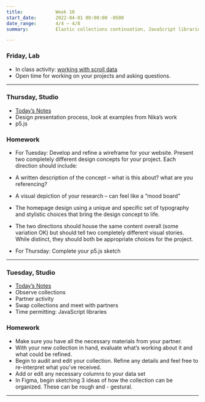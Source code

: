 ```yaml
---
title:            Week 10
start_date:       2022-04-01 00:00:00 -0500
date_range:       4/4 – 4/8
summary:          Elastic collections continuation, JavaScript libraries

---
```


### Friday, Lab
- In class activity: [working with scroll data](https://www.dropbox.com/scl/fi/rvg5aumdjq9qdv9r9foyj/Exercise-Scroll-data.paper?dl=0&rlkey=8cxgpipxbcq3en0q47ykl14sl)
- Open time for working on your projects and asking questions.

---

### Thursday, Studio

- [Today&rsquo;s Notes](https://paper.dropbox.com/doc/Parsons-Week-10b-Design-Concept-Process-P5.JS-Continues--BfIYnTREIGCD9JeLvcrjR4axAQ-GcWHlI1Fs3vc9dvs4O2gA)
- Design presentation process, look at examples from Nika&rsquo;s work
- p5.js



### Homework
- For Tuesday: Develop and refine a wireframe for your website.
Present two completely different design concepts for your project. Each direction should include:

- A written description of the concept – what is this about? what are you referencing?
- A visual depiction of your research – can feel like a “mood board”
- The homepage design using a unique and specific set of typography and stylistic choices that bring the design concept to life.
- The two directions should house the same content overall (some variation OK) but should tell two completely different visual stories. While distinct, they should both be appropriate choices for the project.

- For Thursday: Complete your p5.js sketch


---


### Tuesday, Studio

- [Today&rsquo;s Notes](https://paper.dropbox.com/doc/Parsons-Week-10a-Collections-Study-Elastic-Collections-Hand-Off--BfBAO0HOUy0uiDxleWsxYM2CAQ-L8WHXcJnmKKlRRGDdYdpj)
- Observe collections
- Partner activity
- Swap collections and meet with partners
- Time permitting: JavaScript libraries


### Homework
- Make sure you have all the necessary materials from your partner.
- With your new collection in hand, evaluate what’s working about it and what could be refined.
- Begin to audit and edit your collection. Refine any details and feel free to re-interpret what you’ve received.
- Add or edit any necessary columns to your data set
- In Figma, begin sketching 3 ideas of how the collection can be organized. These can be rough and - gestural.

---